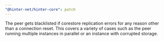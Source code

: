 ```yaml
---
"@hinter-net/hinter-core": patch
---
```


The peer gets blacklisted if corestore replication errors for any reason other than a connection reset.
This covers a variety of cases such as the peer running multiple instances in parallel or an instance with corrupted storage.
